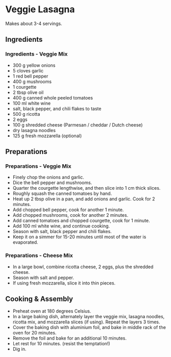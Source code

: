 # Veggie Lasagna

Makes about 3-4 servings.

## Ingredients

### Ingredients - Veggie Mix

- 300 g yellow onions
- 5 cloves garlic
- 1 red bell pepper
- 400 g mushrooms
- 1 courgette
- 2 tbsp olive oil
- 400 g canned whole peeled tomatoes
- 100 ml white wine
- salt, black pepper, and chili flakes to taste
- 500 g ricotta
- 2 eggs
- 100 g shredded cheese (Parmesan / cheddar / Dutch cheese)
- dry lasagna noodles
- 125 g fresh mozzarella (optional)

## Preparations

### Preparations - Veggie Mix

- Finely chop the onions and garlic.
- Dice the bell pepper and mushrooms.
- Quarter the courgette lengthwise, and then slice into 1 cm thick slices. 
- Roughly squash the canned tomatoes by hand.
- Heat up 2 tbsp olive in a pan, and add onions and garlic. Cook for 2 minutes.
- Add chopped bell pepper, cook for another 1 minute.
- Add chopped mushrooms, cook for another 2 minutes.
- Add canned tomatoes and chopped courgette, cook for 1 minute.
- Add 100 ml white wine, and continue cooking.
- Season with salt, black pepper and chili flakes.
- Keep it on a simmer for 15-20 minutes until most of the water is evaporated.

### Preparations - Cheese Mix

- In a large bowl, combine ricotta cheese, 2 eggs, plus the shredded cheese.
- Season with salt and pepper.
- If using fresh mozzarella, slice it into thin pieces.


## Cooking & Assembly

- Preheat oven at 180 degrees Celsius.
- In a large baking dish, alternately layer the veggie mix, lasagna noodles, ricotta mix, and mozzarella slices (if using). Repeat the layers 3 times.
- Cover the baking dish with aluminium foil, and bake in middle rack of the oven for 20 minutes.
- Remove the foil and bake for an additional 10 minutes.
- Let rest for 10 minutes. (resist the temptation!)
- Dig in.

